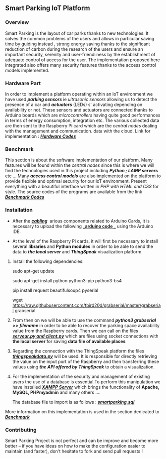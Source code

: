 ## Smart Parking IoT Platform

### Overview

Smart Parking is the layout of car parks thanks to new technologies. It solves the common problems of the users and allows in particular saving time by guiding instead , strong energy saving thanks to the significant reduction of carbon during the research of the users and ensure an important security, serenity and user-friendliness by the establishment of adequate control of access for the user.
The implementation proposed here integrated also offers many security features thanks to the access control models implemented.

### Hardware Part

In order to implement a platform operating within an IoT environment we have used **_parking sensors_** ie _ultrasonic sensors_ allowing us to detect the presence of a car and **_actuators_** (LEDs) s' activating depending on availability or not. These sensors and actuators are connected thanks to Arduino boards which are _microcontrollers_ having quite good performances in terms of energy consumption, integration etc.
The various collected data are then sent to the Raspberry Pi card which are the _central nodes_ dealing with the management and communication.
data with the cloud. Link for implementation : [**_Hardware Codes_**](https://github.com/AbdramCoulby/PerBAC/tree/master/hardware)

### Benchmark

This section is about the software implementation of our platform. Many features will be found within the _central nodes_ since this is where we will find the technologies used in this project including **_Python ; LAMP servers_** etc ...
Many **_access control models_** are also implemented on the platform to provide flexible and optimal security for our IoT environment.
Present everything with a beautiful interface written in _PHP with HTML and CSS_ for style.
The source codes of the programs are available from the link [**_Benchmark Codes_**](https://github.com/AbdramCoulby/PerBAC/tree/master/benchmark)

### Installation

- After the [**_cabling_**](https://github.com/AbdramCoulby/PerBAC/tree/master/benchmark)  arious components related to Arduino Cards, it is necessary to upload the following [**_arduino code _**](https://github.com/AbdramCoulby/PerBAC/tree/master/hardware/arduino) using the Arduino IDE.

- At the level of the Raspberry Pi cards, it will first be necessary to install several **libraries** and **Python modules** in order to be able to send the data to **_the local server_** and **_ThingSpeak_** visualization platform.

1. Install the following dependencies:

   sudo apt-get update

   sudo apt-get install python python3-pip python3-bs4

   pip install request beautifulsoup4 pyserial

   wget <https://raw.githubusercontent.com/tbird20d/grabserial/master/grabserial> grabserial

2. From then on we will be able to use the command **_python3 grabserial >> filename_** in order to be able to recover the parking space availability value from the Raspberry cards.
   Then we can call on the files [**_serveur.py and client.py_**](https://github.com/AbdramCoulby/PerBAC/tree/master/hardware/raspberry%20pi) which are files using socket connections with **the local server** for saving **data file of available places**

3. Regarding the connection with the ThingSpeak platform the files [**_thingspeakdata.py_**](https://github.com/AbdramCoulby/PerBAC/tree/master/hardware/raspberry%20pi) will be used. It is responsible for directly retrieving the value on the input port of the Raspberry and then transferring these values ​​using **_the API offered by ThingSpeak_** to obtain a visualization.

4. For the implementation of the security and management of existing users the use of a database is essential.To perform this manipulation we have installed [**_XAMPP Server_**](https://www.apachefriends.org/en/index.html) which brings the functionality of **Apache, MySQL, PHPmyadmin** and many others ....

   The database file to import is as follows : [**_smartparking.sql_**](https://www.apachefriends.org/fr/index.html)

More information on this implementation is used in the section dedicated to [**_Benchmark_**](https://github.com/AbdramCoulby/PerBAC/tree/master/benchmark)

### Contributing

Smart Parking Project is not perfect and can be improve and become more better – if you have ideas on how to make the configuration easier to maintain (and faster), don't hesitate to fork and send pull requests !
